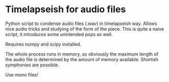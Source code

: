 Timelapseish for audio files
============

Python script to condense audio files (.wav) in timelapseish way. Allows nice audio tricks and studying of the form of the piece.
This is quite a naive script, it introduces some unintended pops as well.  

Requires numpy and scipy installed.  

The whole process runs in memory, so obviously the maximum length of the audio file is determined by the amount of memory available. Shortish symphonies are possible.  
  
Use mono files!